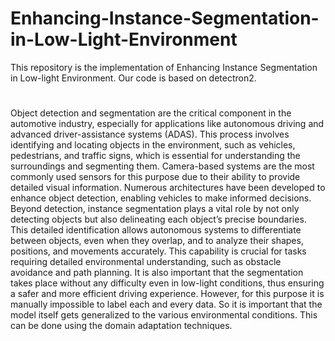 # Enhancing-Instance-Segmentation-in-Low-Light-Environment

This repository is the implementation of Enhancing Instance Segmentation in Low-light Environment. Our code is based on detectron2.

#

Object detection and segmentation are the critical component in the automotive industry, especially for applications like autonomous driving and advanced driver-assistance systems (ADAS).
This process involves identifying and locating objects in the environment, such as vehicles,
pedestrians, and traffic signs, which is essential for understanding the surroundings and segmenting them. Camera-based systems are the most commonly used sensors for this purpose
due to their ability to provide detailed visual information. Numerous architectures have been
developed to enhance object detection, enabling vehicles to make informed decisions. Beyond
detection, instance segmentation plays a vital role by not only detecting objects but also delineating each object’s precise boundaries. This detailed identification allows autonomous systems to differentiate between objects, even when they overlap, and to analyze their shapes, positions, and movements accurately. This capability is crucial for tasks requiring detailed environmental understanding, such as obstacle avoidance and path planning. It is also important that the segmentation takes place without any difficulty even in low-light conditions, thus ensuring a safer and more efficient driving experience. However, for this purpose it is manually impossible to label each and every data. So it is important that the model itself gets generalized to the various environmental conditions. This can be done using the domain adaptation techniques.

